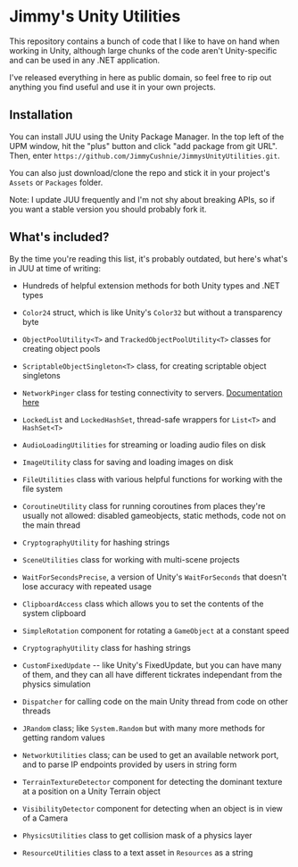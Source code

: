 # Jimmy's Unity Utilities
This repository contains a bunch of code that I like to have on hand when working in Unity, although large chunks of the code aren't Unity-specific and can be used in any .NET application.

I've released everything in here as public domain, so feel free to rip out anything you find useful and use it in your own projects.

## Installation

You can install JUU using the Unity Package Manager. In the top left of the UPM window, hit the "plus" button and click "add package from git URL". Then, enter `https://github.com/JimmyCushnie/JimmysUnityUtilities.git`.

You can also just download/clone the repo and stick it in your project's `Assets` or `Packages` folder.

Note: I update JUU frequently and I'm not shy about breaking APIs, so if you want a stable version you should probably fork it.

## What's included?

By the time you're reading this list, it's probably outdated, but here's what's in JUU at time of writing:

* Hundreds of helpful extension methods for both Unity types and .NET types

* `Color24` struct, which is like Unity's `Color32` but without a transparency byte
* `ObjectPoolUtility<T>` and `TrackedObjectPoolUtility<T>` classes for creating object pools
* `ScriptableObjectSingleton<T>` class, for creating scriptable object singletons
* `NetworkPinger` class for testing connectivity to servers. [Documentation here](https://github.com/JimmyCushnie/JimmysUnityUtilities/wiki/NetworkPinger)
* `LockedList`  and `LockedHashSet`, thread-safe wrappers for `List<T>` and `HashSet<T>` 
* `AudioLoadingUtilities` for streaming or loading audio files on disk
* `ImageUtility` class for saving and loading images on disk
* `FileUtilities` class with various helpful functions for working with the file system
* `CoroutineUtility` class for running coroutines from places they're usually not allowed: disabled gameobjects, static methods, code not on the main thread
* `CryptographyUtility` for hashing strings
* `SceneUtilities` class for working with multi-scene projects
* `WaitForSecondsPrecise`, a version of Unity's `WaitForSeconds` that doesn't lose accuracy with repeated usage
* `ClipboardAccess` class which allows you to set the contents of the system clipboard
* `SimpleRotation` component for rotating a  `GameObject` at a constant speed
* `CryptographyUtility` class for hashing strings
* `CustomFixedUpdate` -- like Unity's FixedUpdate, but you can have many of them, and they can all have different tickrates independant from the physics simulation
* `Dispatcher` for calling code on the main Unity thread from code on other threads
* `JRandom` class; like `System.Random` but with many more methods for getting random values
* `NetworkUtilities` class; can be used to get an available network port, and to parse IP endpoints provided by users in string form
* `TerrainTextureDetector` component for detecting the dominant texture at a position on a Unity Terrain object
* `VisibilityDetector` component for detecting when an object is in view of a Camera
* `PhysicsUtilities` class to get collision mask of a physics layer
* `ResourceUtilities` class to a text asset in `Resources` as a string

